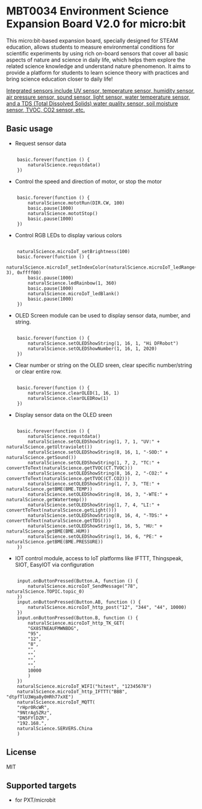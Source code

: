 # MBT0034 Environment Science Expansion Board V2.0 for micro:bit

This micro:bit-based expansion board, specially designed for STEAM education, allows students to measure environmental conditions for scientific experiments by using rich on-board sensors that cover all basic aspects of nature and science in daily life, which helps them explore the related science knowledge and understand nature phenomenon. It aims to provide a platform for students to learn science theory with practices and bring science education closer to daily life!

[Integrated sensors include UV sensor, temperature sensor, humidity sensor, air pressure sensor, sound sensor, light sensor, water temperature sensor, and a TDS (Total Dissolved Solids) water quality sensor, soil moisture sensor, TVOC, CO2 sensor, etc.](https://www.dfrobot.com/product-2194.html)


## Basic usage

* Request sensor data

```blocks

    basic.forever(function () {
        naturalScience.requstdata()
    })

```

* Control the speed and direction of motor, or stop the motor 

```blocks

    basic.forever(function () {
        naturalScience.mototRun(DIR.CW, 100)
        basic.pause(1000)
        naturalScience.mototStop()
        basic.pause(1000)
    })

```
* Control RGB LEDs to display various colors 

```blocks

    naturalScience.microIoT_setBrightness(100)
    basic.forever(function () {
        naturalScience.microIoT_setIndexColor(naturalScience.microIoT_ledRange(0, 3), 0xffff00)
        basic.pause(1000)
        naturalScience.ledRainbow(1, 360)
        basic.pause(1000)
        naturalScience.microIoT_ledBlank()
        basic.pause(1000)
    })

```
* OLED Screen module can be used to display sensor data, number, and string. 

```blocks

    basic.forever(function () {
        naturalScience.setOLEDShowString(1, 16, 1, "Hi DFRobot")
        naturalScience.setOLEDShowNumber(1, 16, 1, 2020)
    })

```

* Clear number or string on the OLED sreen, clear specific number/string or clear entire row. 

```blocks

    basic.forever(function () {
        naturalScience.clearOLED(1, 16, 1)
        naturalScience.clearOLEDRow(1)
    })

```

* Display sensor data on the OLED sreen 

```blocks

    basic.forever(function () {
        naturalScience.requstdata()
        naturalScience.setOLEDShowString(1, 7, 1, "UV:" + naturalScience.getUltraviolet())
        naturalScience.setOLEDShowString(8, 16, 1, "-SOD:" + naturalScience.getSound())
        naturalScience.setOLEDShowString(1, 7, 2, "TC:" + convertToText(naturalScience.getTVOC(CT.TVOC)))
        naturalScience.setOLEDShowString(8, 16, 2, "-CO2:" + convertToText(naturalScience.getTVOC(CT.CO2)))
        naturalScience.setOLEDShowString(1, 7, 3, "TE:" + naturalScience.getBME(BME.TEMP))
        naturalScience.setOLEDShowString(8, 16, 3, "-WTE:" + naturalScience.getWatertemp())
        naturalScience.setOLEDShowString(1, 7, 4, "LI:" + convertToText(naturalScience.getLight()))
        naturalScience.setOLEDShowString(8, 16, 4, "-TDS:" + convertToText(naturalScience.getTDS()))
        naturalScience.setOLEDShowString(1, 16, 5, "HU:" + naturalScience.getBME(BME.HUM))
        naturalScience.setOLEDShowString(1, 16, 6, "PE:" + naturalScience.getBME(BME.PRESSURE))
    })

```

* IOT control module, access to IoT platforms like IFTTT, Thingspeak, SIOT, EasyIOT via configuration 

```blocks

    input.onButtonPressed(Button.A, function () {
        naturalScience.microIoT_SendMessage("78", naturalScience.TOPIC.topic_0)
    })
    input.onButtonPressed(Button.AB, function () {
        naturalScience.microIoT_http_post("12", "344", "44", 10000)
    })
    input.onButtonPressed(Button.B, function () {
        naturalScience.microIoT_http_TK_GET(
        "GX8STNEAUFMWNBDG",
        "95",
        "12",
        "8",
        "",
        "",
        "",
        "",
        10000
        )
    })
    naturalScience.microIoT_WIFI("hitest", "12345678")
    naturalScience.microIoT_http_IFTTT("BBB", "dtpfTlU3Wqa8y0HRh77xXE")
    naturalScience.microIoT_MQTT(
    "rHpr0RcWR",
    "9NtrAg5ZRz",
    "DN5FYlDZR",
    "192.168.",
    naturalScience.SERVERS.China
    )

```
## License

MIT

## Supported targets

* for PXT/microbit
